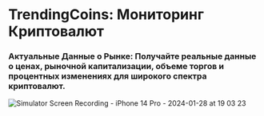 # TrendingCoins: Мониторинг Криптовалют

### Актуальные Данные о Рынке: Получайте реальные данные о ценах, рыночной капитализации, объеме торгов и процентных изменениях для широкого спектра криптовалют.


![Simulator Screen Recording - iPhone 14 Pro - 2024-01-28 at 19 03 23](https://github.com/zcredi/TrendingCoinsApp/assets/107634092/a1169657-628a-42eb-a598-c51a6c5fd3de)
